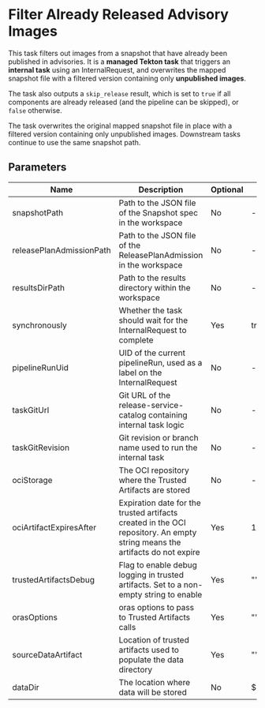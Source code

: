 # Filter Already Released Advisory Images

This task filters out images from a snapshot that have already been published in advisories.
It is a **managed Tekton task** that triggers an **internal task** using an InternalRequest,
and overwrites the mapped snapshot file with a filtered version containing only **unpublished images**.

The task also outputs a `skip_release` result, which is set to `true`
if all components are already released (and the pipeline can be skipped), or `false` otherwise.

The task overwrites the original mapped snapshot file in place with a filtered version containing only unpublished images. Downstream tasks continue to use the same snapshot path.

## Parameters

| Name                     | Description                                                                                                                | Optional  | Default value                                  |
|--------------------------|----------------------------------------------------------------------------------------------------------------------------|-----------|------------------------------------------------|
| snapshotPath             | Path to the JSON file of the Snapshot spec in the workspace                                                                | No        | -                                              |
| releasePlanAdmissionPath | Path to the JSON file of the ReleasePlanAdmission in the workspace                                                         | No        | -                                              |
| resultsDirPath           | Path to the results directory within the workspace                                                                         | No        | -                                              |
| synchronously            | Whether the task should wait for the InternalRequest to complete                                                           | Yes       | true                                           |
| pipelineRunUid           | UID of the current pipelineRun, used as a label on the InternalRequest                                                     | No        | -                                              |
| taskGitUrl               | Git URL of the release-service-catalog containing internal task logic                                                      | No        | -                                              |
| taskGitRevision          | Git revision or branch name used to run the internal task                                                                  | No        | -                                              |
| ociStorage               | The OCI repository where the Trusted Artifacts are stored                                                                  | No        | -                                              |
| ociArtifactExpiresAfter  | Expiration date for the trusted artifacts created in the OCI repository. An empty string means the artifacts do not expire | Yes       | 1d                                             |
| trustedArtifactsDebug    | Flag to enable debug logging in trusted artifacts. Set to a non-empty string to enable                                     | Yes       | ""                                             |
| orasOptions              | oras options to pass to Trusted Artifacts calls                                                                            | Yes       | ""                                             |
| sourceDataArtifact       | Location of trusted artifacts used to populate the data directory                                                          | Yes       | ""                                             |
| dataDir                  | The location where data will be stored                                                                                     | No        | $(workspaces.data.path)                        |
